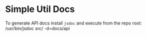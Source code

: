 # Simple Util Docs

To generate API docs install `jsdoc` and execute from the repo root:
    /usr/bin/jsdoc src/ -d=docs/api

